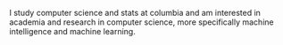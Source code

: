 I study computer science and stats at columbia and am interested in academia and research in computer science, more specifically machine intelligence and machine learning. 
